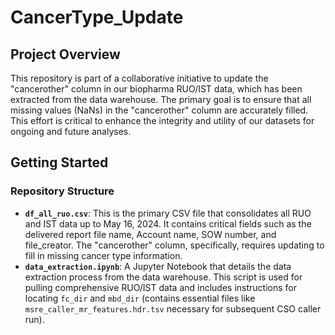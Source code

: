 # CancerType_Update

## Project Overview
This repository is part of a collaborative initiative to update the "cancerother" column in our biopharma RUO/IST data, which has been extracted from the data warehouse. The primary goal is to ensure that all missing values (NaNs) in the "cancerother" column are accurately filled. This effort is critical to enhance the integrity and utility of our datasets for ongoing and future analyses.

## Getting Started

### Repository Structure
- **`df_all_ruo.csv`**: This is the primary CSV file that consolidates all RUO and IST data up to May 16, 2024. It contains critical fields such as the delivered report file name, Account name, SOW number, and file_creator. The "cancerother" column, specifically, requires updating to fill in missing cancer type information.
- **`data_extraction.ipynb`**: A Jupyter Notebook that details the data extraction process from the data warehouse. This script is used for pulling comprehensive RUO/IST data and includes instructions for locating `fc_dir` and `mbd_dir` (contains essential files like `msre_caller_mr_features.hdr.tsv` necessary for subsequent CSO caller run).

